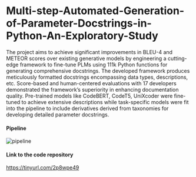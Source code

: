 # Multi-step-Automated-Generation-of-Parameter-Docstrings-in-Python-An-Exploratory-Study

The project aims to achieve significant improvements in BLEU-4 and METEOR scores over existing generative models by engineering a cutting-edge framework to fine-tune PLMs using 111k Python functions for generating comprehensive docstrings. The developed framework produces meticulously formatted docstrings encompassing data types, descriptions, etc. Score-based and human-centered evaluations with 17 developers demonstrated the framework’s superiority in enhancing documentation quality. Pre-trained models like CodeBERT, CodeT5, UniXcoder were fine-tuned to achieve extensive descriptions while task-specific models were fit into the pipeline to include derivatives derived from taxonomies for developing detailed parameter docstrings.

#### Pipeline
![pipeline](https://github.com/user-attachments/assets/6585c873-5b9e-4cc2-9326-3ab138fd09a5)

#### Link to the code repository
https://tinyurl.com/2p8wpe49

